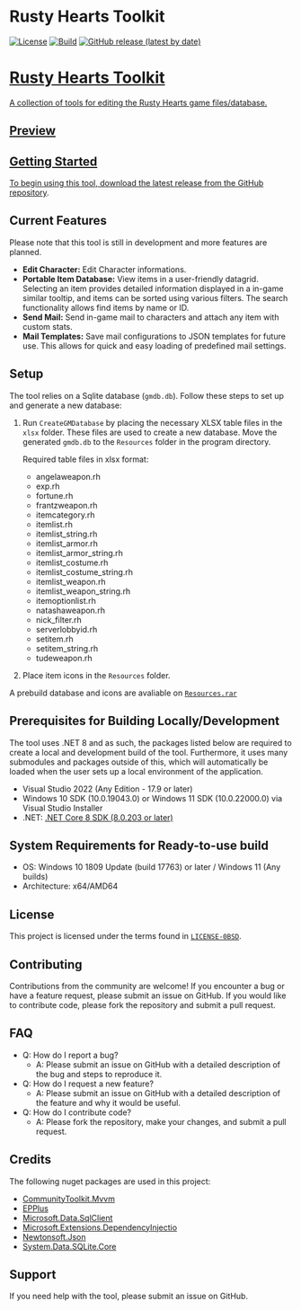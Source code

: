 # Rusty Hearts Toolkit
[![License](https://img.shields.io/github/license/JuniorDark/RustyHearts-Toolkit?color=green)](LICENSE)
[![Build](https://github.com/JuniorDark/RustyHearts-Toolkit/actions/workflows/build.yml/badge.svg)](https://github.com/JuniorDark/RustyHearts-Toolkit/actions/workflows/build.yml)
[![GitHub release (latest by date)](https://img.shields.io/github/v/release/JuniorDark/RustyHearts-Toolkit)](https://github.com/JuniorDark/RustyHearts-Toolkit/releases/latest) <a href="https://github.com/JuniorDark/RustyHearts-Toolkit/releases">

# Rusty Hearts Toolkit

A collection of tools for editing the Rusty Hearts game files/database.

## Preview


## Getting Started
To begin using this tool, download the latest release from the [GitHub repository](https://github.com/JuniorDark/RustyHearts-Toolkit/releases/latest).

## Current Features
Please note that this tool is still in development and more features are planned.
- **Edit Character:** Edit Character informations.
- **Portable Item Database:** View items in a user-friendly datagrid. Selecting an item provides detailed information displayed in a in-game similar tooltip, and items can be sorted using various filters. The search functionality allows find items by name or ID.
- **Send Mail:** Send in-game mail to characters and attach any item with custom stats.
- **Mail Templates:** Save mail configurations to JSON templates for future use. This allows for quick and easy loading of predefined mail settings.

## Setup
The tool relies on a Sqlite database (`gmdb.db`). Follow these steps to set up and generate a new database:

1. Run `CreateGMDatabase` by placing the necessary XLSX table files in the `xlsx` folder. These files are used to create a new database. Move the generated `gmdb.db` to the `Resources` folder in the program directory.

   Required table files in xlsx format:
   - angelaweapon.rh
   - exp.rh
   - fortune.rh
   - frantzweapon.rh
   - itemcategory.rh
   - itemlist.rh
   - itemlist_string.rh
   - itemlist_armor.rh
   - itemlist_armor_string.rh
   - itemlist_costume.rh
   - itemlist_costume_string.rh
   - itemlist_weapon.rh
   - itemlist_weapon_string.rh
   - itemoptionlist.rh
   - natashaweapon.rh
   - nick_filter.rh
   - serverlobbyid.rh
   - setitem.rh
   - setitem_string.rh
   - tudeweapon.rh

2. Place item icons in the `Resources` folder.

A prebuild database and icons are avaliable on [`Resources.rar`](Resources.rar)

## Prerequisites for Building Locally/Development
The tool uses .NET 8 and as such, the packages listed below are required to create a local and development build of the tool. Furthermore, it uses many submodules and packages outside of this, which will automatically be loaded when the user sets up a local environment of the application.
* Visual Studio 2022 (Any Edition - 17.9 or later)
* Windows 10 SDK (10.0.19043.0) or Windows 11 SDK (10.0.22000.0) via Visual Studio Installer
* .NET: [.NET Core 8 SDK (8.0.203 or later)](https://dotnet.microsoft.com/en-us/download/dotnet/8.0)

## System Requirements for Ready-to-use build
* OS: Windows 10 1809 Update (build 17763) or later / Windows 11 (Any builds)
* Architecture: x64/AMD64

## License
This project is licensed under the terms found in [`LICENSE-0BSD`](LICENSE).

## Contributing
Contributions from the community are welcome! If you encounter a bug or have a feature request, please submit an issue on GitHub. If you would like to contribute code, please fork the repository and submit a pull request.

## FAQ
* Q: How do I report a bug?
  * A: Please submit an issue on GitHub with a detailed description of the bug and steps to reproduce it.
* Q: How do I request a new feature?
  * A: Please submit an issue on GitHub with a detailed description of the feature and why it would be useful.
* Q: How do I contribute code?
  * A: Please fork the repository, make your changes, and submit a pull request.

## Credits
The following nuget packages are used in this project:
* [CommunityToolkit.Mvvm](https://www.nuget.org/packages/CommunityToolkit.Mvvm)
* [EPPlus](https://www.nuget.org/packages/EPPlus)
* [Microsoft.Data.SqlClient](https://www.nuget.org/packages/Microsoft.Data.SqlClient)
* [Microsoft.Extensions.DependencyInjectio](https://www.nuget.org/packages/Microsoft.Extensions.DependencyInjection)
* [Newtonsoft.Json](https://www.nuget.org/packages/Newtonsoft.Json)
* [System.Data.SQLite.Core](https://www.nuget.org/packages/System.Data.SQLite.Core)

## Support
If you need help with the tool, please submit an issue on GitHub.
